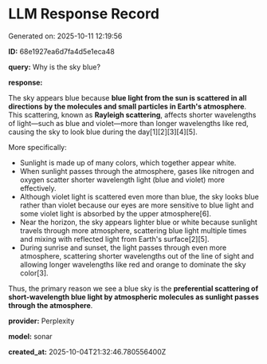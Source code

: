 # LLM Response Record

Generated on: 2025-10-11 12:19:56

**ID:** 68e1927ea6d7fa4d5e1eca48

**query:** Why is the sky blue?

**response:**

The sky appears blue because **blue light from the sun is scattered in all directions by the molecules and small particles in Earth's atmosphere**. This scattering, known as **Rayleigh scattering**, affects shorter wavelengths of light—such as blue and violet—more than longer wavelengths like red, causing the sky to look blue during the day[1][2][3][4][5].

More specifically:

- Sunlight is made up of many colors, which together appear white.
- When sunlight passes through the atmosphere, gases like nitrogen and oxygen scatter shorter wavelength light (blue and violet) more effectively.
- Although violet light is scattered even more than blue, the sky looks blue rather than violet because our eyes are more sensitive to blue light and some violet light is absorbed by the upper atmosphere[6].
- Near the horizon, the sky appears lighter blue or white because sunlight travels through more atmosphere, scattering blue light multiple times and mixing with reflected light from Earth's surface[2][5].
- During sunrise and sunset, the light passes through even more atmosphere, scattering shorter wavelengths out of the line of sight and allowing longer wavelengths like red and orange to dominate the sky color[3].

Thus, the primary reason we see a blue sky is the **preferential scattering of short-wavelength blue light by atmospheric molecules as sunlight passes through the atmosphere**.

**provider:** Perplexity

**model:** sonar

**created_at:** 2025-10-04T21:32:46.780556400Z

